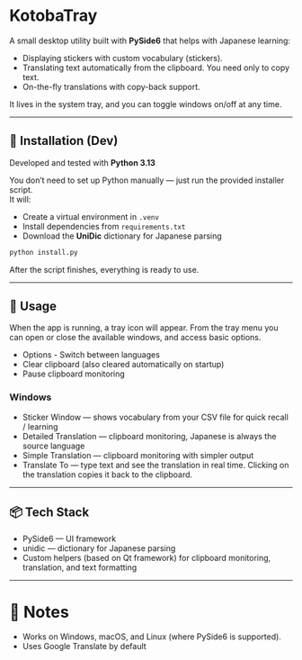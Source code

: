 # KotobaTray

A small desktop utility built with **PySide6** that helps with Japanese learning:  
- Displaying stickers with custom vocabulary (stickers).  
- Translating text automatically from the clipboard. You need only to copy text.  
- On-the-fly translations with copy-back support.  

It lives in the system tray, and you can toggle windows on/off at any time.

---

## 🔧 Installation (Dev)
Developed and tested with **Python 3.13**

You don’t need to set up Python manually — just run the provided installer script.  
It will:
- Create a virtual environment in `.venv`
- Install dependencies from `requirements.txt`
- Download the **UniDic** dictionary for Japanese parsing

```bash
python install.py
```

After the script finishes, everything is ready to use.

---

## 🚀 Usage
When the app is running, a tray icon will appear.
From the tray menu you can open or close the available windows, and access basic options.

- Options - Switch between languages
- Clear clipboard (also cleared automatically on startup)
- Pause clipboard monitoring

### Windows
- Sticker Window — shows vocabulary from your CSV file for quick recall / learning
- Detailed Translation — clipboard monitoring, Japanese is always the source language
- Simple Translation — clipboard monitoring with simpler output
- Translate To — type text and see the translation in real time.
Clicking on the translation copies it back to the clipboard.
---

## 📦 Tech Stack
- PySide6 — UI framework  
- unidic — dictionary for Japanese parsing  
- Custom helpers (based on Qt framework) for clipboard monitoring, translation, and text formatting  

---

# 📝 Notes
- Works on Windows, macOS, and Linux (where PySide6 is supported).
- Uses Google Translate by default
